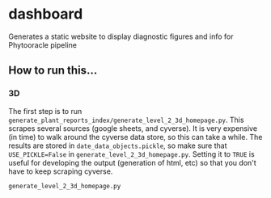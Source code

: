 # dashboard
Generates a static website to display diagnostic figures and info for Phytooracle pipeline


## How to run this...

### 3D

The first step is to run
`generate_plant_reports_index/generate_level_2_3d_homepage.py`.  This scrapes
several sources (google sheets, and cyverse).  It is very expensive (in time)
to walk around the cyverse data store, so this can take a while.  The results
are stored in `date_data_objects.pickle`, so make sure that `USE_PICKLE=False`
in `generate_level_2_3d_homepage.py`.  Setting it to `TRUE` is useful for
developing the output (generation of html, etc) so that you don't have to keep
scraping cyverse.

```
generate_level_2_3d_homepage.py
```



